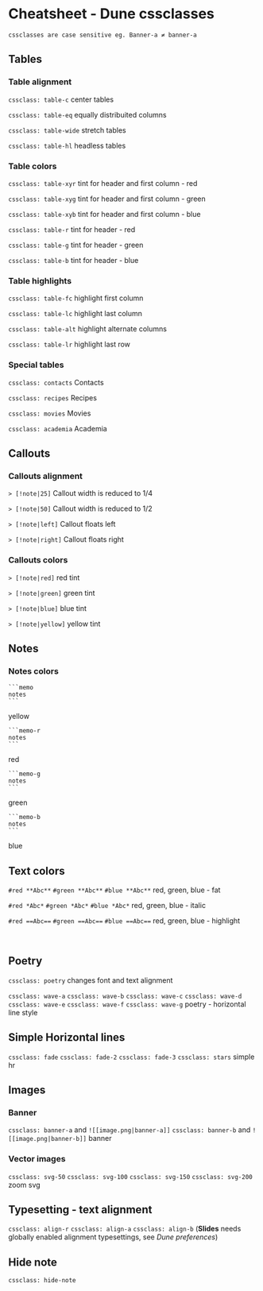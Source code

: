# Cheatsheet - Dune cssclasses
```
cssclasses are case sensitive eg. Banner-a ≠ banner-a
```

## Tables

### Table alignment
`cssclass: table-c`
center tables

`cssclass: table-eq`
equally distribuited columns

`cssclass: table-wide` 
stretch tables

`cssclass: table-hl` 
headless tables

### Table colors
`cssclass: table-xyr`
tint for header and first column - red

`cssclass: table-xyg`
tint for header and first column - green

`cssclass: table-xyb`
tint for header and first column - blue

`cssclass: table-r`
tint for header - red

`cssclass: table-g`
tint for header - green

`cssclass: table-b`
tint for header - blue

### Table highlights

`cssclass: table-fc`
highlight first column

`cssclass: table-lc`
highlight last column

`cssclass: table-alt`
highlight alternate columns

`cssclass: table-lr`
highlight last row


### Special tables
`cssclass: contacts` 
Contacts

`cssclass: recipes` 
Recipes
 
`cssclass: movies`
Movies

`cssclass: academia`
Academia


## Callouts

### Callouts alignment

`> [!note|25]`
Callout width is reduced to 1/4 

`> [!note|50]`
Callout width is reduced to 1/2

`> [!note|left]`
Callout floats left

`> [!note|right]`
Callout floats right

### Callouts colors

`> [!note|red]`
red tint

`> [!note|green]`
green tint

`> [!note|blue]`
blue tint

`> [!note|yellow]`
yellow tint

## Notes
### Notes colors
````
```memo
notes
```
````
yellow

````
```memo-r
notes
```
````
red

````
```memo-g
notes
```
````
green

````
```memo-b
notes
```
````
blue

## Text colors

`#red **Abc**`
`#green **Abc**` 
`#blue **Abc**`
red, green, blue - fat

`#red *Abc*`
`#green *Abc*`
`#blue *Abc*`
red, green, blue - italic

`#red ==Abc==`
`#green ==Abc==`
`#blue ==Abc==`
red, green, blue - highlight

<br>

## Poetry

`cssclass: poetry`
changes font and text alignment

`cssclass: wave-a` 
`cssclass: wave-b`
`cssclass: wave-c`
`cssclass: wave-d`
`cssclass: wave-e`
`cssclass: wave-f`
`cssclass: wave-g`
poetry - horizontal line style

## Simple Horizontal lines

`cssclass: fade` 
`cssclass: fade-2`
`cssclass: fade-3`
`cssclass: stars` 
simple hr

## Images

### Banner
`cssclass: banner-a` and `![[image.png|banner-a]]`
`cssclass: banner-b` and `![[image.png|banner-b]]`
banner

### Vector images

`cssclass: svg-50`
`cssclass: svg-100`
`cssclass: svg-150`
`cssclass: svg-200`
zoom svg

## Typesetting - text alignment

`cssclass: align-r`
`cssclass: align-a`
`cssclass: align-b`
(**Slides** needs globally enabled alignment typesettings, see *Dune preferences*)

## Hide note
`cssclass: hide-note`
